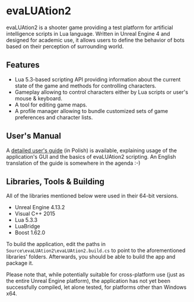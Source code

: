 # evaLUAtion2

evaLUAtion2 is a shooter game providing a test platform for artificial intelligence scripts in Lua language. Written in Unreal Engine 4 and designed for academic use, it allows users to define the behavior of bots based on their perception of surrounding world.

## Features

 * Lua 5.3-based scripting API providing information about the current state of the game and methods for controlling characters.
 * Gameplay allowing to control characters either by Lua scripts or user's mouse & keyboard.
 * A tool for editing game maps.
 * A profile manager allowing to bundle customized sets of game preferences and character lists.

## User's Manual

A [detailed user's guide](http://docdro.id/NiUYXnC) (in Polish) is available, explaining usage of the application's GUI and the basics of evaLUAtion2 scripting. An English translation of the guide is somewhere in the agenda :-)

## Libraries, Tools & Building

All of the libraries mentioned below were used in their 64-bit versions.

 * Unreal Engine 4.13.2
 * Visual C++ 2015
 * Lua 5.3.3
 * LuaBridge
 * Boost 1.62.0

To build the application, edit the paths in `Source\evaLUAtion2\evaLUAtion2.build.cs` to point to the aforementioned libraries' folders. Afterwards, you should be able to build the app and package it.

Please note that, while potentially suitable for cross-platform use (just as the entire Unreal Engine platform), the application has not yet been successfully compiled, let alone tested, for platforms other than Windows x64.
